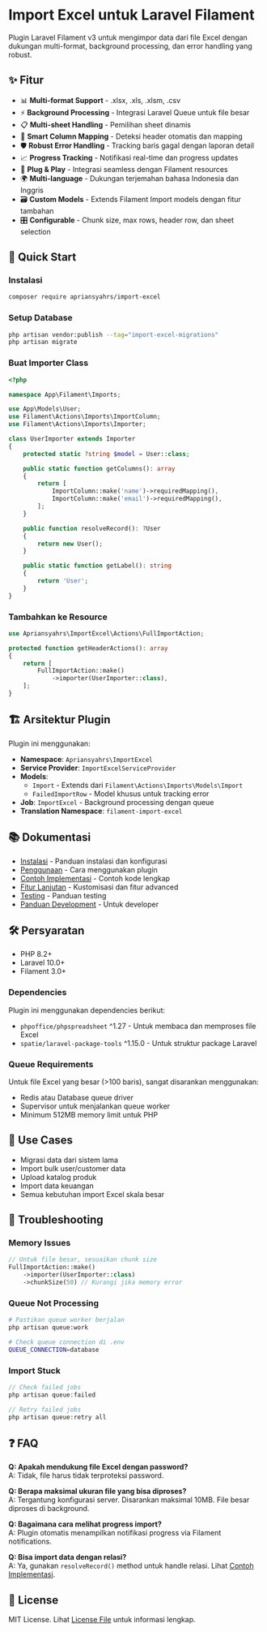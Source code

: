 # Import Excel untuk Laravel Filament

Plugin Laravel Filament v3 untuk mengimpor data dari file Excel dengan dukungan multi-format, background processing, dan error handling yang robust.

## ✨ Fitur

- 📊 **Multi-format Support** - .xlsx, .xls, .xlsm, .csv
- ⚡ **Background Processing** - Integrasi Laravel Queue untuk file besar
- 📋 **Multi-sheet Handling** - Pemilihan sheet dinamis
- 🎯 **Smart Column Mapping** - Deteksi header otomatis dan mapping
- 🛡️ **Robust Error Handling** - Tracking baris gagal dengan laporan detail
- 📈 **Progress Tracking** - Notifikasi real-time dan progress updates
- 🔧 **Plug & Play** - Integrasi seamless dengan Filament resources
- 🌍 **Multi-language** - Dukungan terjemahan bahasa Indonesia dan Inggris
- 🗃️ **Custom Models** - Extends Filament Import models dengan fitur tambahan
- 🎛️ **Configurable** - Chunk size, max rows, header row, dan sheet selection

## 🚀 Quick Start

### Instalasi

```bash
composer require apriansyahrs/import-excel
```

### Setup Database

```bash
php artisan vendor:publish --tag="import-excel-migrations"
php artisan migrate
```

### Buat Importer Class

```php
<?php

namespace App\Filament\Imports;

use App\Models\User;
use Filament\Actions\Imports\ImportColumn;
use Filament\Actions\Imports\Importer;

class UserImporter extends Importer
{
    protected static ?string $model = User::class;

    public static function getColumns(): array
    {
        return [
            ImportColumn::make('name')->requiredMapping(),
            ImportColumn::make('email')->requiredMapping(),
        ];
    }

    public function resolveRecord(): ?User
    {
        return new User();
    }

    public static function getLabel(): string
    {
        return 'User';
    }
}
```

### Tambahkan ke Resource

```php
use Apriansyahrs\ImportExcel\Actions\FullImportAction;

protected function getHeaderActions(): array
{
    return [
        FullImportAction::make()
            ->importer(UserImporter::class),
    ];
}
```

## 🏗️ Arsitektur Plugin

Plugin ini menggunakan:

- **Namespace**: `Apriansyahrs\ImportExcel`
- **Service Provider**: `ImportExcelServiceProvider`
- **Models**: 
  - `Import` - Extends dari `Filament\Actions\Imports\Models\Import`
  - `FailedImportRow` - Model khusus untuk tracking error
- **Job**: `ImportExcel` - Background processing dengan queue
- **Translation Namespace**: `filament-import-excel`

## 📚 Dokumentasi

- [Instalasi](docs/instalasi.md) - Panduan instalasi dan konfigurasi
- [Penggunaan](docs/penggunaan.md) - Cara menggunakan plugin
- [Contoh Implementasi](docs/contoh-implementasi.md) - Contoh kode lengkap
- [Fitur Lanjutan](docs/fitur-lanjutan.md) - Kustomisasi dan fitur advanced
- [Testing](docs/testing.md) - Panduan testing
- [Panduan Development](docs/panduan-development.md) - Untuk developer

## 🛠️ Persyaratan

- PHP 8.2+
- Laravel 10.0+
- Filament 3.0+

### Dependencies

Plugin ini menggunakan dependencies berikut:

- `phpoffice/phpspreadsheet` ^1.27 - Untuk membaca dan memproses file Excel
- `spatie/laravel-package-tools` ^1.15.0 - Untuk struktur package Laravel

### Queue Requirements

Untuk file Excel yang besar (>100 baris), sangat disarankan menggunakan:

- Redis atau Database queue driver
- Supervisor untuk menjalankan queue worker
- Minimum 512MB memory limit untuk PHP

## 🎯 Use Cases

- Migrasi data dari sistem lama
- Import bulk user/customer data
- Upload katalog produk
- Import data keuangan
- Semua kebutuhan import Excel skala besar

## 🔧 Troubleshooting

### Memory Issues
```php
// Untuk file besar, sesuaikan chunk size
FullImportAction::make()
    ->importer(UserImporter::class)
    ->chunkSize(50) // Kurangi jika memory error
```

### Queue Not Processing
```bash
# Pastikan queue worker berjalan
php artisan queue:work

# Check queue connection di .env
QUEUE_CONNECTION=database
```

### Import Stuck
```php
// Check failed jobs
php artisan queue:failed

// Retry failed jobs
php artisan queue:retry all
```

## ❓ FAQ

**Q: Apakah mendukung file Excel dengan password?**  
A: Tidak, file harus tidak terproteksi password.

**Q: Berapa maksimal ukuran file yang bisa diproses?**  
A: Tergantung konfigurasi server. Disarankan maksimal 10MB. File besar diproses di background.

**Q: Bagaimana cara melihat progress import?**  
A: Plugin otomatis menampilkan notifikasi progress via Filament notifications.

**Q: Bisa import data dengan relasi?**  
A: Ya, gunakan `resolveRecord()` method untuk handle relasi. Lihat [Contoh Implementasi](docs/contoh-implementasi.md).

## 📄 License

MIT License. Lihat [License File](LICENSE) untuk informasi lengkap.
